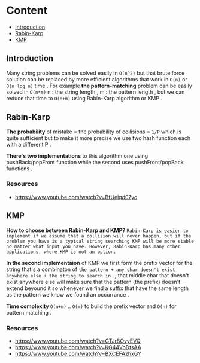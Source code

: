 # Content
- [Introduction](https://github.com/A-bahaa/competitive-programming-algorithms/blob/main/String%20Algorithms/README.md#introduction)
- [Rabin-Karp](https://github.com/A-bahaa/competitive-programming-algorithms/blob/main/String%20Algorithms/RabinKarp.cpp)
- [KMP](https://github.com/A-bahaa/competitive-programming-algorithms/blob/main/String%20Algorithms/KMP.cpp)

## Introduction
Many string problems can be solved easily in `O(n^2)` but that brute force solution can be replaced by more efficient algorithms that work in `O(n)` or `O(n log n)` time . For example **the pattern-matching** problem can be easily solved in `O(n*m)` n : the string length , m : the pattern length , but we can reduce that time to `O(n+m)` using Rabin-Karp algorithm or KMP .

## Rabin-Karp
**The probability** of mistake = the probability of collisions = `1/P` which is quite sufficient but to make it more precise we use two hash function each with a different P .

**There's two implementations** to this algorithm one using pushBack/popFront function while the second uses pushFront/popBack functions .

### Resources
- https://www.youtube.com/watch?v=BfUejqd07yo

## KMP
**How to choose between Rabin-Karp and KMP?** `Rabin-Karp is easier to implement if we assume that a collision will never happen, but if the problem you have is a typical string searching KMP will be more stable no matter what input you have. However, Rabin-Karp has many other applications, where KMP is not an option.` 

**In the second implementaion** of KMP we first form the prefix vector for the string that's a combinaton of `the pattern + any char doesn't exist anywhere else + the string to search in ` , that middle char that doesn't exist anywhere else will make sure that the pattern (the prefix) doesn't extend beyound it so whenever we find a suffix that have the same length as the pattern we know we found an occurrance .

**Time complexity** `O(n+m)` .. `O(m)` to build the prefix vector and `O(n)` for pattern matching .

### Resources
- https://www.youtube.com/watch?v=GTJr8OvyEVQ
- https://www.youtube.com/watch?v=KG44VoDtsAA
- https://www.youtube.com/watch?v=BXCEFAzhxGY
